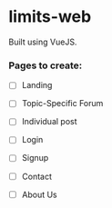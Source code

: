 # limits-web 

Built using VueJS. 

### Pages to create: 

- [ ] Landing 
- [ ] Topic-Specific Forum
- [ ] Individual post
- [ ] Login
- [ ] Signup
- [ ] Contact 
- [ ] About Us

